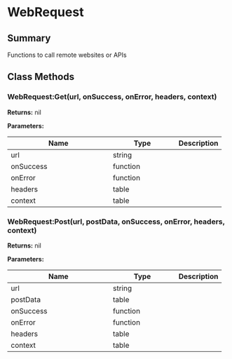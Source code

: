 
# WebRequest

## Summary
Functions to call remote websites or APIs



## Class Methods

        
### WebRequest:Get(url, onSuccess, onError, headers, context)



**Returns:** nil


**Parameters:**

<table data-full-width="false">
<thead><tr><th width="217">Name</th><th width="134">Type</th><th>Description</th></tr></thead>
<tbody><tr><td>url</td><td>string</td><td></td></tr>
<tr><td>onSuccess</td><td>function</td><td></td></tr>
<tr><td>onError</td><td>function</td><td></td></tr>
<tr><td>headers</td><td>table</td><td></td></tr>
<tr><td>context</td><td>table</td><td></td></tr></tbody></table>






### WebRequest:Post(url, postData, onSuccess, onError, headers, context)



**Returns:** nil


**Parameters:**

<table data-full-width="false">
<thead><tr><th width="217">Name</th><th width="134">Type</th><th>Description</th></tr></thead>
<tbody><tr><td>url</td><td>string</td><td></td></tr>
<tr><td>postData</td><td>table</td><td></td></tr>
<tr><td>onSuccess</td><td>function</td><td></td></tr>
<tr><td>onError</td><td>function</td><td></td></tr>
<tr><td>headers</td><td>table</td><td></td></tr>
<tr><td>context</td><td>table</td><td></td></tr></tbody></table>





    

